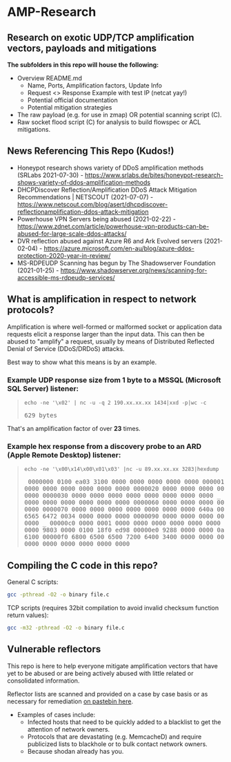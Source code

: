 # AMP-Research

## Research on exotic UDP/TCP amplification vectors, payloads and mitigations

**The subfolders in this repo will house the following:**

* Overview README.md
  * Name, Ports, Amplification factors, Update Info
  * Request <> Response Example with test IP (netcat yay!)
  * Potential official documentation
  * Potential mitigation strategies
* The raw payload (e.g. for use in zmap) OR potential scanning script (C).
* Raw socket flood script (C) for analysis to build flowspec or ACL mitigations.

## News Referencing This Repo (Kudos!)

* Honeypot research shows variety of DDoS amplification methods (SRLabs 2021-07-30) - <https://www.srlabs.de/bites/honeypot-research-shows-variety-of-ddos-amplification-methods>
* DHCPDiscover Reflection/Amplification DDoS Attack Mitigation Recommendations | NETSCOUT (2021-07-07) - <https://www.netscout.com/blog/asert/dhcpdiscover-reflectionamplification-ddos-attack-mitigation>
* Powerhouse VPN Servers being abused (2021-02-22) - <https://www.zdnet.com/article/powerhouse-vpn-products-can-be-abused-for-large-scale-ddos-attacks/> 
* DVR reflection abused against Azure R6 and Ark Evolved servers (2021-02-04) - <https://azure.microsoft.com/en-au/blog/azure-ddos-protection-2020-year-in-review/>
* MS-RDPEUDP Scanning has begun by The Shadowserver Foundation (2021-01-25) - <https://www.shadowserver.org/news/scanning-for-accessible-ms-rdpeudp-services/>

## What is amplification in respect to network protocols?

Amplification is where well-formed or malformed socket or application data requests elicit a response larger than the input data. This can then be abused to "amplify" a request, usually by means of Distributed Reflected Denial of Service (DDoS/DRDoS) attacks.

Best way to show what this means is by an example.

### Example UDP response size from **1 byte** to a MSSQL (Microsoft SQL Server) listener:

> `echo -ne '\x02' | nc -u -q 2 190.xx.xx.xx 1434|xxd -p|wc -c`
	<pre>629 bytes</pre>

That's an amplification factor of over **23** times.

### Example hex response from a discovery probe to an ARD (Apple Remote Desktop) listener:

> `echo -ne '\x00\x14\x00\x01\x03' |nc -u 89.xx.xx.xx 3283|hexdump`
    <pre>
	0000000 0100 ea03 3100 0000 0000 0000 0000 0000
	0000010 0000 0000 0000 0000 0000 0000 0000 0000
	0000020 0000 0000 0000 0000 0100 0000 0000 0000
	0000030 0000 0000 0000 0000 0000 0000 0000 0000
	_
	0000050 0000 1200 0000 0000 0000 0000 0000 0000
	0000060 0000 0000 0000 0000 0000 0000 0000 0000
	0000070 0000 0000 0000 0000 0000 0000 0000 640a
	0000080 7461 6861 6565 6472 0034 0000 0000 0000
	0000090 0000 0000 0000 0000 0000 0000 0000 0000
	_
	00000c0 0000 0001 0000 0000 0000 0000 0000 0000
	00000d0 0000 0000 0000 9803 0000 0100 18f0 ed98
	00000e0 9288 0000 0000 0a00 6400 6100 7400 6100
	00000f0 6800 6500 6500 7200 6400 3400 0000 0000
	0000100 0000 0000 0000 0000 0000 0000 0000 0000
	</pre>

## Compiling the C code in this repo?

General C scripts:

```bash
gcc -pthread -O2 -o binary file.c
```

TCP scripts (requires 32bit compilation to avoid invalid checksum function return values):

```bash
gcc -m32 -pthread -O2 -o binary file.c
```

## Vulnerable reflectors

This repo is here to help everyone mitigate amplification vectors that have yet to be abused or are being actively abused with little related or consolidated information.

Reflector lists are scanned and provided on a case by case basis or as necessary for remediation [on pastebin here](https://pastebin.com/u/Phenomite/1/6WuyRz1m).

* Examples of cases include:
  * Infected hosts that need to be quickly added to a blacklist to get the attention of network owners.
  * Protocols that are devastating (e.g. MemcacheD) and require publicized lists to blackhole or to bulk contact network owners.
  * Because shodan already has you.
